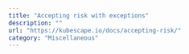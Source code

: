 ```yaml
---
title: "Accepting risk with exceptions"
description: ""
url: "https://kubescape.io/docs/accepting-risk/"
category: "Miscellaneous"
---
```

